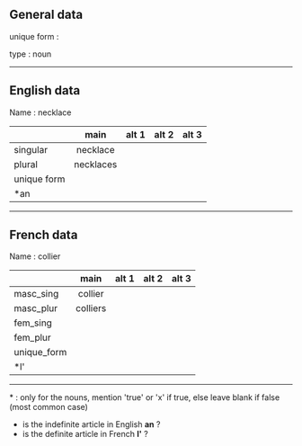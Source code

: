 ## General data

unique form :

type : noun

---

## English data

Name : necklace

|             |   main    | alt 1 | alt 2 | alt 3 |
| :---------- | :-------: | :---: | :---: | ----- |
| singular    | necklace  |       |       |       |
| plural      | necklaces |       |       |       |
| unique form |           |       |       |       |
| \*an        |           |       |       |       |

---

## French data

Name : collier

|             |   main   | alt 1 | alt 2 | alt 3 |
| :---------- | :------: | :---: | :---: | :---: |
| masc_sing   | collier  |       |       |       |
| masc_plur   | colliers |       |       |       |
| fem_sing    |          |       |       |       |
| fem_plur    |          |       |       |       |
| unique_form |          |       |       |       |
| \*l'        |          |       |       |       |

---

\* : only for the nouns, mention 'true' or 'x' if true, else leave blank if false (most common case)

- is the indefinite article in English **an** ?
- is the definite article in French **l'** ?
